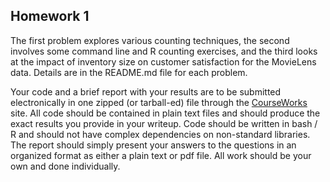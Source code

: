## Homework 1

The first problem explores various counting techniques, the second involves some command line and R counting exercises, and the third looks at the impact of inventory size on customer satisfaction for the MovieLens data.
Details are in the README.md file for each problem.

Your code and a brief report with your results are to be submitted electronically in one zipped (or tarball-ed) file through the [CourseWorks](https://courseworks2.columbia.edu/courses/77738) site.
All code should be contained in plain text files and should produce the exact results you provide in your writeup.
Code should be written in bash / R and should not have complex dependencies on non-standard libraries.
The report should simply present your answers to the questions in an organized format as either a plain text or pdf file.
All work should be your own and done individually.
